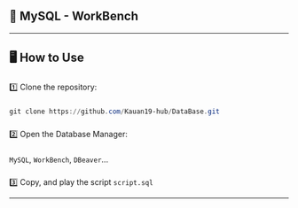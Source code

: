 **<h2>🥇 MySQL - WorkBench</h2>**

---

**<h2>🖥️ How to Use</h2>**

###

1️⃣ Clone the repository:

###
```powershell 
git clone https://github.com/Kauan19-hub/DataBase.git
```
###

2️⃣ Open the Database Manager:

###

`MySQL`, `WorkBench`, `DBeaver`...

###

3️⃣ Copy, and play the script `script.sql`

---


